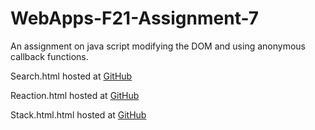 # WebApps-F21-Assignment-7
An assignment on java script modifying the DOM and using anonymous callback functions.

Search.html hosted at [GitHub](https://44-563-webapps-f21.github.io/webapps-f21-assignment-7-JonathanVelkeneers/search.html)

Reaction.html hosted at [GitHub](https://44-563-webapps-f21.github.io/webapps-f21-assignment-7-JonathanVelkeneers/reaction.html)

Stack.html.html hosted at [GitHub](https://44-563-webapps-f21.github.io/webapps-f21-assignment-7-JonathanVelkeneers/stack.html)
